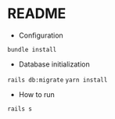# README

* Configuration

`bundle install`

* Database initialization

`rails db:migrate`
`yarn install`

* How to run

`rails s`